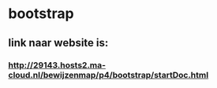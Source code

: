 # bootstrap
## link naar website is:
### http://29143.hosts2.ma-cloud.nl/bewijzenmap/p4/bootstrap/startDoc.html
